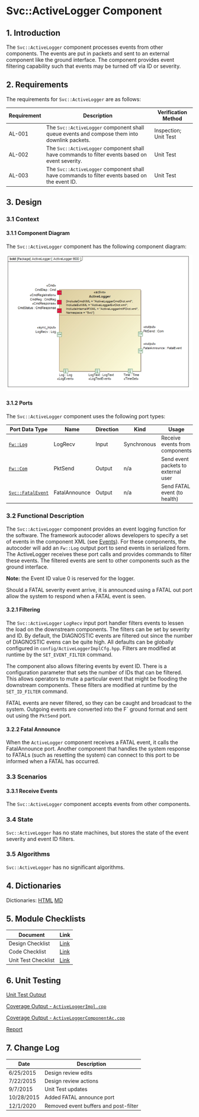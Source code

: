 # Svc::ActiveLogger Component

## 1. Introduction

The `Svc::ActiveLogger` component processes events from other components. The events are put in packets and sent to an
external component like the ground interface. The component provides event filtering capability such that events may
be turned off via ID or severity.

## 2. Requirements

The requirements for `Svc::ActiveLogger` are as follows:

Requirement | Description | Verification Method
----------- | ----------- | -------------------
AL-001 | The `Svc::ActiveLogger` component shall queue events and compose them into downlink packets. | Inspection; Unit Test
AL-002 | The `Svc::ActiveLogger` component shall have commands to filter events based on event severity. | Unit Test
AL-003 | The `Svc::ActiveLogger` component shall have commands to filter events based on the event ID. | Unit Test 

## 3. Design

### 3.1 Context

#### 3.1.1 Component Diagram

The `Svc::ActiveLogger` component has the following component diagram:

![`Svc::ActiveLogger` Diagram](img/ActiveLoggerBDD.jpg "Svc::ActiveLogger")

#### 3.1.2 Ports

The `Svc::ActiveLogger` component uses the following port types:

Port Data Type | Name | Direction | Kind | Usage
-------------- | ---- | --------- | ---- | -----
[`Fw::Log`](../../../Fw/Log/docs/sdd.html) | LogRecv | Input | Synchronous | Receive events from components
[`Fw::Com`](../../../Fw/Log/docs/sdd.html) | PktSend | Output | n/a | Send event packets to external user
[`Svc::FatalEvent`](../../../Svc/Fatal/docs/sdd.html) | FatalAnnounce | Output | n/a | Send FATAL event (to health)

### 3.2 Functional Description

The `Svc::ActiveLogger` component provides an event logging function for the software. The framework autocoder allows
developers to specify a set of events in the component XML
(see [Events](https://nasa.github.io/fprime/UsersGuide/user/cmd-evt-chn-prm.html#Events)). For these components, the
autocoder will add an `Fw::Log` output port to send events in serialized form. The ActiveLogger receives these port
calls and provides commands to filter these events. The filtered events are sent to other components such as the ground
interface. 
 
**Note:** the Event ID value 0 is reserved for the logger.

Should a FATAL severity event arrive, it is announced using a FATAL out port allow the system to respond when a FATAL
event is seen.

#### 3.2.1 Filtering

The `Svc::ActiveLogger` `LogRecv` input port handler filters events to lessen the load on the downstream components. The
filters can be set by severity and ID. By default, the DIAGNOSTIC events are filtered out since the number of DIAGNOSTIC
evens can be quite high.  All defaults can be globally configured in `config/ActiveLoggerImplCfg.hpp`. Filters are
modified at runtime by the `SET_EVENT_FILTER` command.

The component also allows filtering events by event ID. There is a configuration parameter that sets the number of IDs
that can be filtered. This allows operators to mute a particular event that might be flooding the downstream components.
These filters are modified at runtime by the `SET_ID_FILTER` command.

FATAL events are never filtered, so they can be caught and broadcast to the system. Outgoing events are converted into
the F´ ground format and sent out using the `PktSend` port.



#### 3.2.2 Fatal Announce

When the `ActiveLogger` component receives a FATAL event, it calls the FatalAnnounce port. Another component that
handles the system response to FATALs (such as resetting the system) can connect to this port to be informed when a
FATAL has occurred.

### 3.3 Scenarios

#### 3.3.1 Receive Events

The `Svc::ActiveLogger` component accepts events from other components.

### 3.4 State

`Svc::ActiveLogger` has no state machines, but stores the state of the event severity and event ID filters.

### 3.5 Algorithms

`Svc::ActiveLogger` has no significant algorithms.

## 4. Dictionaries

Dictionaries: [HTML](ActiveLogger.html) [MD](ActiveLogger.md)

## 5. Module Checklists

Document | Link
-------- | ----
Design Checklist | [Link](Checklist_Design.xlsx)
Code Checklist | [Link](Checklist_Code.xlsx)
Unit Test Checklist | [Link](Checklist_Unit_test.xlsx)

## 6. Unit Testing

[Unit Test Output](../test/ut/output/test.txt)

[Coverage Output - `ActiveLoggerImpl.cpp`](../test/ut/output/ActiveLoggerImpl.cpp.gcov)

[Coverage Output - `ActiveLoggerComponentAc.cpp`](../test/ut/output/ActiveLoggerComponentAc.cpp.gcov)

[Report](../test/ut/output/SvcActiveLogger_gcov.txt)

## 7. Change Log

Date | Description
---- | -----------
6/25/2015 | Design review edits
7/22/2015 | Design review actions
9/7/2015 | Unit Test updates 
10/28/2015 | Added FATAL announce port
12/1/2020 | Removed event buffers and post-filter



